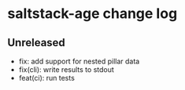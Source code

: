 # saltstack-age change log

## Unreleased

* fix: add support for nested pillar data
* fix(cli): write results to stdout
* feat(ci): run tests
